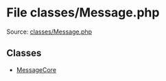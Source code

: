 File classes/Message.php
=========

Source: [classes/Message.php](https://github.com/PrestaShop/PrestaShop/blob/1.5.4.1/classes/Message.php)


Classes
-------

* [MessageCore](class.MessageCore.md)

